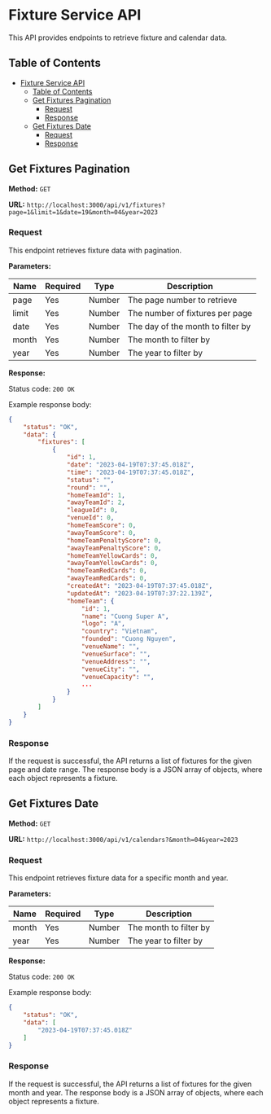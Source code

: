 # Fixture Service API

This API provides endpoints to retrieve fixture and calendar data.

## Table of Contents

- [Fixture Service API](#fixture-service-api)
  - [Table of Contents](#table-of-contents)
  - [Get Fixtures Pagination](#get-fixtures-pagination)
    - [Request](#request)
    - [Response](#response)
  - [Get Fixtures Date](#get-fixtures-date)
    - [Request](#request-1)
    - [Response](#response-1)

## Get Fixtures Pagination

**Method:** `GET`

**URL:** `http://localhost:3000/api/v1/fixtures?page=1&limit=1&date=19&month=04&year=2023`

### Request

This endpoint retrieves fixture data with pagination.

**Parameters:**

| Name  | Required | Type   | Description   |
|-------|----------|--------|---------------|
| page  | Yes      | Number | The page number to retrieve |
| limit | Yes      | Number | The number of fixtures per page |
| date  | Yes      | Number | The day of the month to filter by |
| month | Yes      | Number | The month to filter by |
| year  | Yes      | Number | The year to filter by |

**Response:**

Status code: `200 OK`

Example response body:

```json
{
    "status": "OK",
    "data": {
        "fixtures": [
            {
                "id": 1,
                "date": "2023-04-19T07:37:45.018Z",
                "time": "2023-04-19T07:37:45.018Z",
                "status": "",
                "round": "",
                "homeTeamId": 1,
                "awayTeamId": 2,
                "leagueId": 0,
                "venueId": 0,
                "homeTeamScore": 0,
                "awayTeamScore": 0,
                "homeTeamPenaltyScore": 0,
                "awayTeamPenaltyScore": 0,
                "homeTeamYellowCards": 0,
                "awayTeamYellowCards": 0,
                "homeTeamRedCards": 0,
                "awayTeamRedCards": 0,
                "createdAt": "2023-04-19T07:37:45.018Z",
                "updatedAt": "2023-04-19T07:37:22.139Z",
                "homeTeam": {
                    "id": 1,
                    "name": "Cuong Super A",
                    "logo": "A",
                    "country": "Vietnam",
                    "founded": "Cuong Nguyen",
                    "venueName": "",
                    "venueSurface": "",
                    "venueAddress": "",
                    "venueCity": "",
                    "venueCapacity": "",
                    ...
                }
            }
        ]
    }
}
```


### Response

If the request is successful, the API returns a list of fixtures for the given page and date range. The response body is a JSON array of objects, where each object represents a fixture.


## Get Fixtures Date

**Method:** `GET`

**URL:** `http://localhost:3000/api/v1/calendars?&month=04&year=2023`

### Request

This endpoint retrieves fixture data for a specific month and year.

**Parameters:**

| Name  | Required | Type   | Description   |
|-------|----------|--------|---------------|
| month | Yes      | Number | The month to filter by |
| year  | Yes      | Number | The year to filter by |

**Response:**

Status code: `200 OK`

Example response body:

```json
{
    "status": "OK",
    "data": [
        "2023-04-19T07:37:45.018Z"
    ]
}
```

### Response

If the request is successful, the API returns a list of fixtures for the given month and year. The response body is a JSON array of objects, where each object represents a fixture.
